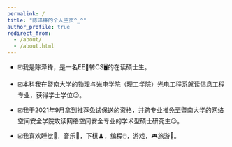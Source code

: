 ```yaml
---
permalink: /
title: "陈泽锋的个人主页^_^"
author_profile: true
redirect_from: 
  - /about/
  - /about.html
---
```



- ☑️我是陈泽锋，是一名EE🔌转CS🖥️的在读硕士生。

- ☑️本科我在暨南大学的物理与光电学院（理工学院）光电工程系就读信息工程专业，获得学士学位😉。

- ☑️我于2021年9月拿到推荐免试保送的资格，并跨专业推免至暨南大学的网络空间安全学院攻读网络空间安全专业的学术型硕士研究生😉。

- ☑️我喜欢睡觉🛌，音乐🎵，下棋♟️，编程🖱️，游戏，🎮旅游🛬。
